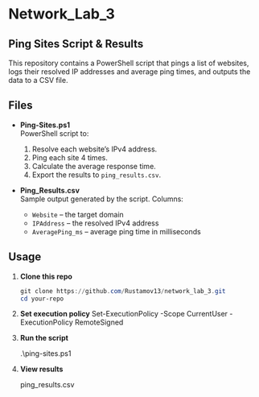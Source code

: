 # Network_Lab_3

## Ping Sites Script & Results

This repository contains a PowerShell script that pings a list of websites, logs their resolved IP addresses and average ping times, and outputs the data to a CSV file.

## Files

- **Ping-Sites.ps1**  
  PowerShell script to:
  1. Resolve each website’s IPv4 address.  
  2. Ping each site 4 times.  
  3. Calculate the average response time.  
  4. Export the results to `ping_results.csv`.

- **Ping_Results.csv**  
  Sample output generated by the script. Columns:
  - `Website` – the target domain
  - `IPAddress` – the resolved IPv4 address
  - `AveragePing_ms` – average ping time in milliseconds

## Usage

1. **Clone this repo**  
   ```powershell
   git clone https://github.com/Rustamov13/network_lab_3.git
   cd your-repo

2. **Set execution policy**
   Set-ExecutionPolicy -Scope CurrentUser -ExecutionPolicy RemoteSigned

3. **Run the script**

   .\ping-sites.ps1

4. **View results**

   ping_results.csv
